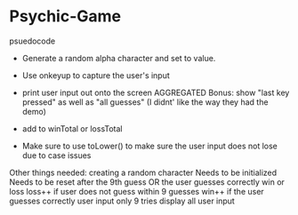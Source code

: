 # Psychic-Game

psuedocode

- Generate a random alpha character and set to value.
- Use onkeyup to capture the user's input
- print user input out onto the screen AGGREGATED
    Bonus: show "last key pressed" as well as "all guesses" (I didnt' like the way they had the demo)
- add to winTotal or lossTotal


- Make sure to use toLower() to make sure the user input does not lose due to case issues

Other things needed:
    creating a random character
        Needs to be initialized
        Needs to be reset after the 9th guess OR the user guesses correctly
    win or loss
        loss++ if user does not guess within 9 guesses
        win++ if the user guesses correctly
    user input
        only 9 tries
        display all user input 
    
